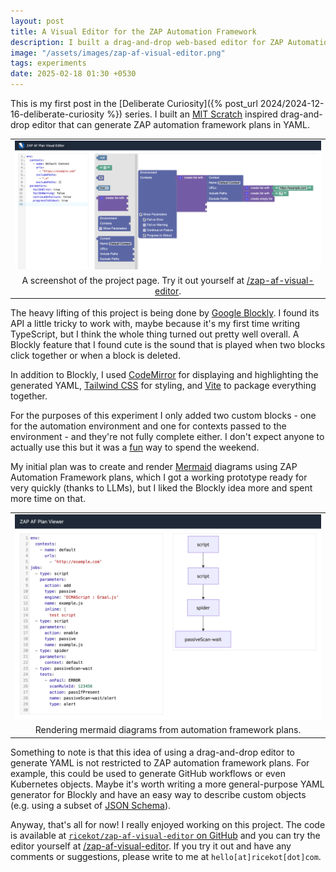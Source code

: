 ```yaml
---
layout: post
title: A Visual Editor for the ZAP Automation Framework
description: I built a drag-and-drop web-based editor for ZAP Automation Framework plans.
image: "/assets/images/zap-af-visual-editor.png"
tags: experiments
date: 2025-02-18 01:30 +0530
---
```


This is my first post in the [Deliberate Curiosity]({% post_url 2024/2024-12-16-deliberate-curiosity %}) series.
I built an [MIT Scratch](https://en.wikipedia.org/wiki/Scratch_(programming_language)) inspired drag-and-drop editor that can generate ZAP automation framework plans in YAML.

<center>

<style>
    .screenshot {
        table-layout: auto
        width: 100%;
    }
    @media (min-width: 1200px) {
        .screenshot {
            width: 150%;
            transform: translateX(-18%);
        }
    }
</style>

<table class="screenshot">
<tbody><tr><td align="center">
<img src = "/assets/images/zap-af-visual-editor.png" alt="A screenshot of a webpage that is split into two. One-fourth of the page on the left is a YAML code viewer, while the rest of the page has drag-and-drop components for visual programming.">
</td></tr><tr><td align="center">
A screenshot of the project page. Try it out yourself at <a href="/zap-af-visual-editor">/zap-af-visual-editor</a>.
</td></tr></tbody></table>
</center>

The heavy lifting of this project is being done by [Google Blockly](https://developers.google.com/blockly).
I found its API a little tricky to work with, maybe because it's my first time writing TypeScript, but I think the whole thing turned out pretty well overall.
A Blockly feature that I found cute is the sound that is played when two blocks click together or when a block is deleted.

In addition to Blockly, I used [CodeMirror](https://codemirror.net/) for displaying and highlighting the generated YAML, [Tailwind CSS](https://tailwindcss.com/) for styling, and [Vite](https://vite.dev/) to package everything together.

For the purposes of this experiment I only added two custom blocks - one for the automation environment and one for contexts passed to the environment - and they're not fully complete either.
I don't expect anyone to actually use this but it was a [fun](https://justforfunnoreally.dev/) way to spend the weekend.

My initial plan was to create and render [Mermaid](https://mermaid.js.org/) diagrams using ZAP Automation Framework plans, which I got a working prototype ready for very quickly (thanks to LLMs), but I liked the Blockly idea more and spent more time on that.

<center><table><tbody><tr><td align="center">
<img src = "/assets/images/zap-af-diagram.png" alt="A screenshot of a webpage that is split into two. Half of the page on the left is a YAML code viewer, while the other half of the page has a rendered mermaid flowchart.">
</td></tr><tr><td align="center">
Rendering mermaid diagrams from automation framework plans.
</td></tr></tbody></table></center>

Something to note is that this idea of using a drag-and-drop editor to generate YAML is not restricted to ZAP automation framework plans.
For example, this could be used to generate GitHub workflows or even Kubernetes objects.
Maybe it's worth writing a more general-purpose YAML generator for Blockly and have an easy way to describe custom objects (e.g. using a subset of [JSON Schema](https://json-schema.org/)).

Anyway, that's all for now!
I really enjoyed working on this project.
The code is available at [`ricekot/zap-af-visual-editor` on GitHub](https://github.com/ricekot/zap-af-visual-editor/) and you can try the editor yourself at [/zap-af-visual-editor](/zap-af-visual-editor).
If you try it out and have any comments or suggestions, please write to me at `hello[at]ricekot[dot]com`.
